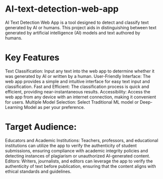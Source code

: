 # AI-text-detection-web-app
AI Text Detection Web App is a tool designed to detect and classify text generated by AI or humans. This project aids in distinguishing between text generated by artificial intelligence (AI) models and text authored by humans.

# Key Features
Text Classification: Input any text into the web app to determine whether it was generated by AI or written by a human.
User-Friendly Interface: The web app provides a simple and intuitive interface for easy text input and classification.
Fast and Efficient: The classification process is quick and efficient, providing near-instantaneous results.
Accessibility: Access the web app from any device with an internet connection, making it convenient for users.
Multiple Model Selection: Select Traditional ML model or Deep-Learning Model as per your preference.

# Target Audience:
Educators and Academic Institutions: Teachers, professors, and educational institutions can utilize the app to verify the authenticity of student submissions, ensuring compliance with academic integrity policies and detecting instances of plagiarism or unauthorized AI-generated content.
Editors: Writers, journalists, and editors can leverage the app to verify the authenticity of text before publication, ensuring that the content aligns with ethical standards and guidelines.
